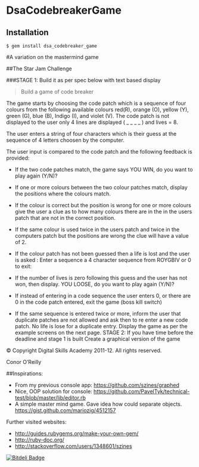 # DsaCodebreakerGame

## Installation

    $ gem install dsa_codebreaker_game

#A variation on the mastermind game

##The Star Jam Challenge

###STAGE 1: Build it as per spec below with text based display
>Build a game of code breaker

The game starts by choosing the code patch which is a sequence of four colours from the following available colours red(R), orange (O), yellow (Y), green (G), blue (B), Indigo (I), and violet (V). The code patch is not displayed to the user only 4 lines are displayed ( _ _ _ _ ) and lives = 8.

The user enters a string of four characters which is their guess at the sequence of 4 letters choosen by the computer.

The user input is compared to the code patch and the following feedback is provided:

- If the two code patches match, the game says YOU WIN, do you want to play again (Y/N)?

- If one or more colours between the two colour patches match, display the positions where the colours match.

- If the colour is correct but the position is wrong for one or more colours give the user a clue as to how many colours there are in the in the users patch that are not in the correct position.

- If the same colour is used twice in the users patch and twice in the computers patch but the positions are wrong the clue will have a value of 2.

- If the colour patch has not been guessed then a life is lost and the user is asked : Enter a sequence a 4 character sequence from ROYGBIV or 0 to exit:

- If the number of lives is zero following this guess and the user has not won, then display. YOU LOOSE, do you want to play again (Y/N)?

- If instead of entering in a code sequence the user enters 0, or there are 0 in the code patch entered, exit the game (boss kill switch)

- If the same sequence is entered twice or more, inform the user that duplicate patches are not allowed and ask then to re enter a new code patch. No life is lose for a duplicate entry. Display the game as per the example screens on the next page. STAGE 2: If you have time before the deadline and stage 1 is built Create a graphical version of the game

© Copyright Digital Skills Academy 2011-12. All rights reserved.

Conor O’Reilly

##Inspirations:

- From my previous console app: https://github.com/szines/graphed
- Nice, OOP solution for console: https://github.com/PavelTyk/technical-test/blob/master/lib/editor.rb
- A simple master mind game. Gave idea how could separate objects.
https://gist.github.com/mariozig/4512157

Further visited websites:
- http://guides.rubygems.org/make-your-own-gem/
- http://ruby-doc.org/
- http://stackoverflow.com/users/1348601/szines


[![Bitdeli Badge](https://d2weczhvl823v0.cloudfront.net/szines/dsa_codebreaker_game/trend.png)](https://bitdeli.com/free "Bitdeli Badge")

